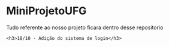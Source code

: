 # MiniProjetoUFG
 Tudo referente ao nosso projeto ficara dentro desse repositorio
    
    <h3>18/10 - Adição do sistema de login</h3>
